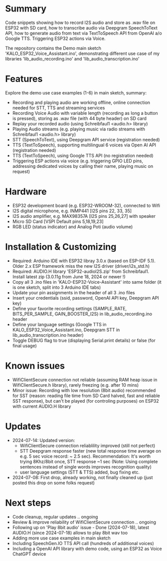 # Summary
Code snippets showing how to record I2S audio and store as .wav file on ESP32 with SD card, how to transcribe audio via Deepgram SpeechToText API, how to generate audio from text via TextToSpeech API from OpenAI a/o Google TTS. Triggering ESP32 actions via Voice.

The repository contains the Demo main sketch  'KALO_ESP32_Voice_Assistant.ino', demonstrating different use case of my libraries 'lib_audio_recording.ino' and 'lib_audio_transcription.ino'  

# Features
Explore the demo use case examples (1-6) in main sketch, summary:
- Recording and playing audio are working offline, online connection needed for STT, TTS and streaming services
- Recording Voice Audio with variable length (recording as long a button is pressed), storing as .wav file (with 44 byte header) on SD card  
- Replay your recorded audio (using Schreibfaul1 <audio.h> library) 
- Playing Audio streams (e.g. playing music via radio streams with Schreibfaul1 <audio.h> library)
- STT (SpeechToText), using Deepgram API service (registration needed)  
- TTS (TextToSpeech), supporting multilingual 6 voices via Open AI API (registration needed)
- TTS (TextToSpeech), using Google TTS API (no registration needed)  
- Triggering ESP actions via voice (e.g. triggering GPIO LED pins, addressing dedicated voices by calling their name, playing music on request)

# Hardware
- ESP32 development board (e.g. ESP32-WROOM-32), connected to Wifi
- I2S digital microphone, e.g. INMP441 [I2S pins 22, 33, 35]          
- I2S audio amplifier, e.g. MAX98357A [I2S pins 25,26,27] with speaker
- Micro SD Card [VSPI Default pins 5,18,19,23] 
- RGB LED (status indicator) and Analog Poti (audio volume)

# Installation & Customizing
- Required: Arduino IDE with ESP32 libray 3.0.x (based on ESP-IDF 5.1). Older 2.x ESP framework miss the new I2S driver (driver/i2s_std.h)
- Required: AUDIO.H library 'ESP32-audioI2S.zip' from Schreibfaul1. Install latest zip  (3.0.11g from June 18, 2024 or newer !)
- Copy all 3 .ino files in 'KALO-ESP32-Voice-Assistant' into same folder (it is one sketch, split into 3 Arduino IDE tabs)
- Update your pin assignments in the header of all 3 .ino files
- Insert your credentials (ssid, password, OpenAI API key, Deepgram API key)
- Define your favorite recording settings (SAMPLE_RATE, BITS_PER_SAMPLE, GAIN_BOOSTER_I2S) in lib_audio_recording.ino header
- Define your language settings (Google TTS in KALO_ESP32_Voice_Assistant.ino, Deepgram STT in lib_audio_transcription.ino header)
- Toggle DEBUG flag to true (displaying Serial.print details) or false (for final usage)

# Known issues
- WifiClientSecure connection not reliable (assuming RAM heap issue in WifiClientSecure.h library), rarely freezing (e.g. after 10 mins)
- Minor issue: Recording with low resolution (8bit audio) recommended for SST (reason: reading file time from SD Card halved, fast and reliable SST response), but can't be played (for controling purposes) on ESP32 with current AUDIO.H library

# Updates
- 2024-07-14: Updated version:
  - WifiClientSecure connection reliablility improved (still not perfect) 
  - STT Deepgram response faster (new total response time average on e.g. 5 sec voice record: ~ 2.5 sec). Recommendation: It's worth trying 8Khz/8bit once, STT response ~1 sec (Note: Using complete sentences instead of single words improves recognition quality)
  - user language settings (STT & TTS) added, bug fixing etc.
- 2024-07-08: First drop, already working, not finally cleaned up (just posted this drop on some folks request)

# Next steps
- Code cleanup, regular updates .. ongoing
- Review & improve reliability of WifiClientSecure connection .. ongoing
- Following up on 'Play 8bit audio' issue - Done (2024-07-18), latest AUDIO.H (since 2024-07-18) allows to play 8bit wav too
- Adding more use case examples in main sketch
- Including SpeechGen.IO TTS API call (hundreds of additional voices)
- Including a OpenAI API library with demo code, using an ESP32 as Voice ChatGPT device
